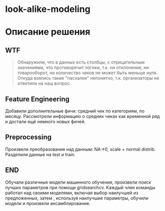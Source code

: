 # look-alike-modeling
# Описание решения
## WTF
> Обнаружили, что в данных есть столбцы, с отрицательным значениями, что противоречит логики, 
> т.к. ни отклонение, ни  товарооборот, ни количество чеков не может быть меньше нуля. 
Откуда взялись такие "пасхалки" непонятно, т.к. организаторы не ответили на наш вопрос.
## Feature Engineering
Добавили дополнительные фичи: средний чек по категориям, по месяцу. 
Рассмотрели информацию о средних чеках как временной ряд и достали ещё немного новых фичей.
## Preprocessing
Произвели преобразования над данным: NA->0, scale + normal distrib.
Разделили данные на test и train.
## END
Обучали различные модели машинного обучения, произвели поиск лучших параметров при помощи gridsearchcv. 
Каждый член команды работал над своими моделями, включая выбор наилучшей из предложенных, 
затем , используя наилучшие параметры, обучили модели и произвели ансамблирование.

